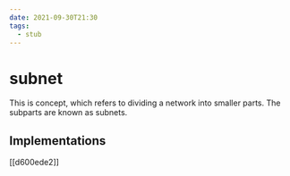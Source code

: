 ```yaml
---
date: 2021-09-30T21:30
tags: 
  - stub
---
```


# subnet

This is concept, which refers to dividing a network into smaller parts.
The subparts are known as subnets.

## Implementations

[[d600ede2]]
